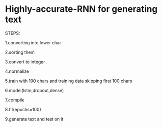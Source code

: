 # Highly-accurate-RNN for generating text
STEPS:

1.converting into lower char

2.sorting them

3.convert to integer

4.normalize 

5.train with 100 chars and training data skipping first 100 chars

6.model(lstm,dropout,dense)

7.compile

8.fit(epochs=100)

9.generate text and test on it

